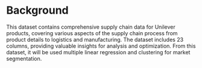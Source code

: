 # Background
This dataset contains comprehensive supply chain data for Unilever products, covering various aspects of the supply chain process from product details to logistics and manufacturing. The dataset includes 23 columns, providing valuable insights for analysis and optimization. From this dataset, it will be used multiple linear regression and clustering for market segmentation. 
